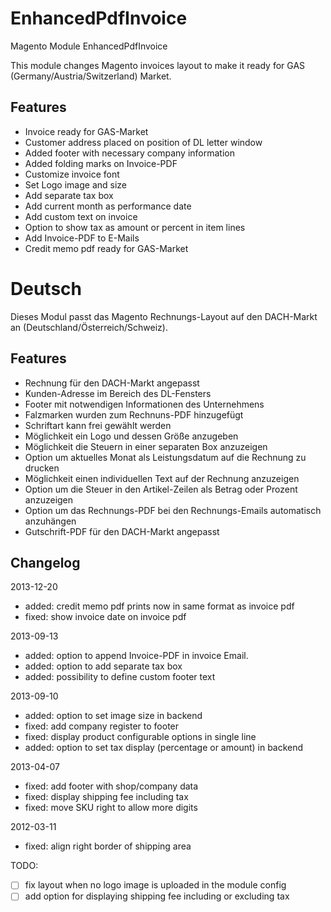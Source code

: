 EnhancedPdfInvoice
==================

Magento Module EnhancedPdfInvoice

This module changes Magento invoices layout to make it ready for GAS (Germany/Austria/Switzerland) Market.

Features
--------

* Invoice ready for GAS-Market
* Customer address placed on position of DL letter window
* Added footer with necessary company information
* Added folding marks on Invoice-PDF
* Customize invoice font
* Set Logo image and size
* Add separate tax box
* Add current month as performance date
* Add custom text on invoice
* Option to show tax as amount or percent in item lines
* Add Invoice-PDF to E-Mails
* Credit memo pdf ready for GAS-Market

Deutsch
=======

Dieses Modul passt das Magento Rechnungs-Layout auf den DACH-Markt an (Deutschland/Österreich/Schweiz).

Features
--------

* Rechnung für den DACH-Markt angepasst
* Kunden-Adresse im Bereich des DL-Fensters
* Footer mit notwendigen Informationen des Unternehmens
* Falzmarken wurden zum Rechnuns-PDF hinzugefügt
* Schriftart kann frei gewählt werden
* Möglichkeit ein Logo und dessen Größe anzugeben
* Möglichkeit die Steuern in einer separaten Box anzuzeigen
* Option um aktuelles Monat als Leistungsdatum auf die Rechnung zu drucken
* Möglichkeit einen individuellen Text auf der Rechnung anzuzeigen
* Option um die Steuer in den Artikel-Zeilen als Betrag oder Prozent anzuzeigen
* Option um das Rechnungs-PDF bei den Rechnungs-Emails automatisch anzuhängen
* Gutschrift-PDF für den DACH-Markt angepasst

Changelog
--------

2013-12-20

* added: credit memo pdf prints now in same format as invoice pdf
* fixed: show invoice date on invoice pdf

2013-09-13

* added: option to append Invoice-PDF in invoice Email.
* added: option to add separate tax box
* added: possibility to define custom footer text

2013-09-10

* added: option to set image size in backend
* fixed: add company register to footer
* fixed: display product configurable options in single line
* added: option to set tax display (percentage or amount) in backend

2013-04-07

* fixed: add footer with shop/company data
* fixed: display shipping fee including tax
* fixed: move SKU right to allow more digits

2012-03-11

* fixed: align right border of shipping area

TODO: 

- [ ] fix layout when no logo image is uploaded in the module config
- [ ] add option for displaying shipping fee including or excluding tax